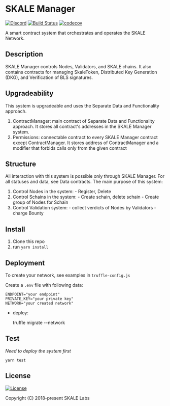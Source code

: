 # SKALE Manager

[![Discord](https://img.shields.io/discord/534485763354787851.svg)](https://discord.gg/vvUtWJB) [![Build Status](https://travis-ci.com/skalenetwork/skale-manager.svg?branch=develop)](https://travis-ci.com/skalenetwork/skale-manager) [![codecov](https://codecov.io/gh/skalenetwork/skale-manager/branch/develop/graph/badge.svg)](https://codecov.io/gh/skalenetwork/skale-manager)

A smart contract system that orchestrates and operates the SKALE Network.

## Description

SKALE Manager controls Nodes, Validators, and SKALE chains. It also contains contracts for managing SkaleToken, Distributed Key Generation (DKG), and Verification of BLS signatures.

## Upgradeability

This system is upgradeable and uses the Separate Data and Functionality approach.

1) ContractManager: main contract of Separate Data and Functionality approach. It stores all contract's addresses in the SKALE Manager system.
2) Permissions: connectable contract to every SKALE Manager contract except ContractManager. It stores address of ContractManager and a modifier that forbids calls only from the given contract

## Structure

All interaction with this system is possible only through SKALE Manager. For all statuses and data, see Data contracts.
The main purpose of this system:

1) Control Nodes in the system:
    \- Register, Delete
2) Control Schains in the system:
    \- Create schain, delete schain
    \- Create group of Nodes for Schain
3) Control Validation system:
    \- collect verdicts of Nodes by Validators
    \- charge Bounty

## Install

1) Clone this repo
2) run `yarn install`

## Deployment

To create your network, see examples in `truffle-config.js`

Create a `.env` file with following data:

    ENDPOINT="your endpoint"
    PRIVATE_KEY="your private key"
    NETWORK="your created network"

-   deploy:

    truffle migrate --network 

## Test

_Need to deploy the system first_

    yarn test

## License

[![License](https://img.shields.io/github/license/skalenetwork/skale-manager.svg)](LICENSE)

Copyright (C) 2018-present SKALE Labs
